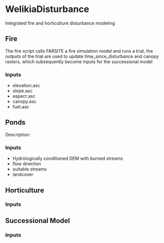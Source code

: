 # WelikiaDisturbance
Integrated fire and horticulture disturbance modeling

## Fire ##
The fire script calls FARSITE a fire simulation model and runs a trial, the outputs of the trial are used to update time_since_disturbance and canopy rasters, which subsequently become inputs for the successional model 
### Inputs ###
 - elevation.asc
 - slope.asc
 - aspect.asc
 - canopy.asc
 - fuel.asc

## Ponds 
Description:
### Inputs
 - Hydrologically conditioned DEM with burned streams
 - flow direction
 - suitable streams
 - landcover
 
## Horticulture
### Inputs

## Successional Model ##
### Inputs ###
